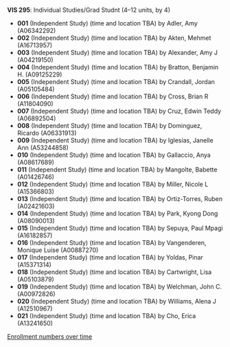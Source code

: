 **VIS 295**: Individual Studies/Grad Studnt (4–12 units, by 4)

- **001** (Independent Study) (time and location TBA) by Adler, Amy (A06342292)
- **002** (Independent Study) (time and location TBA) by Akten, Mehmet (A16713957)
- **003** (Independent Study) (time and location TBA) by Alexander, Amy J (A04219150)
- **004** (Independent Study) (time and location TBA) by Bratton, Benjamin H. (A09125229)
- **005** (Independent Study) (time and location TBA) by Crandall, Jordan (A05105484)
- **006** (Independent Study) (time and location TBA) by Cross, Brian R (A11804090)
- **007** (Independent Study) (time and location TBA) by Cruz, Edwin Teddy (A06892504)
- **008** (Independent Study) (time and location TBA) by Dominguez, Ricardo (A06331913)
- **009** (Independent Study) (time and location TBA) by Iglesias, Janelle Ann (A53244858)
- **010** (Independent Study) (time and location TBA) by Gallaccio, Anya (A08617689)
- **011** (Independent Study) (time and location TBA) by Mangolte, Babette (A01426746)
- **012** (Independent Study) (time and location TBA) by Miller, Nicole L (A15366803)
- **013** (Independent Study) (time and location TBA) by Ortiz-Torres, Ruben (A02421603)
- **014** (Independent Study) (time and location TBA) by Park, Kyong Dong (A08090013)
- **015** (Independent Study) (time and location TBA) by Sepuya, Paul Mpagi (A16182857)
- **016** (Independent Study) (time and location TBA) by Vangenderen, Monique Luise (A00887270)
- **017** (Independent Study) (time and location TBA) by Yoldas, Pinar (A15371314)
- **018** (Independent Study) (time and location TBA) by Cartwright, Lisa (A05103879)
- **019** (Independent Study) (time and location TBA) by Welchman, John C. (A00972826)
- **020** (Independent Study) (time and location TBA) by Williams, Alena J (A12510967)
- **021** (Independent Study) (time and location TBA) by Cho, Erica (A13241650)

[Enrollment numbers over time](./VIS295.tsv)
